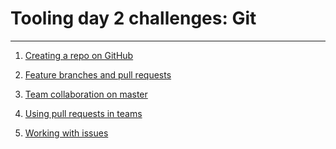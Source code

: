 # Tooling day 2 challenges: Git

---

1) [Creating a repo on GitHub](01-remote-setup.md)

1) [Feature branches and pull requests](02-pull-requests.md)

1) [Team collaboration on master](03-collaboration-on-master.md)

1) [Using pull requests in teams](05-team-pull-requests.md)

1) [Working with issues](06-issues.md)